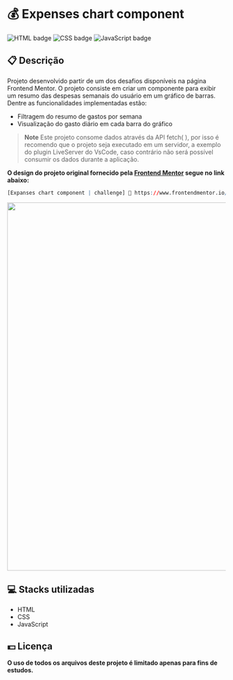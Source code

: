 # 💰 Expenses chart component

![HTML badge](https://img.shields.io/badge/html5-%23E34F26.svg?style=for-the-badge&logo=html5&logoColor=white)
![CSS badge](https://img.shields.io/badge/css3-%231572B6.svg?style=for-the-badge&logo=css3&logoColor=white)
![JavaScript badge](https://img.shields.io/badge/javascript-%23323330.svg?style=for-the-badge&logo=javascript&logoColor=%23F7DF1E)

## 📋 Descrição

Projeto desenvolvido partir de um dos desafios disponíveis na página Frontend Mentor.
O projeto consiste em criar um componente para exibir um resumo das despesas semanais do usuário em um gráfico de barras. Dentre as funcionalidades implementadas estão:

-   Filtragem do resumo de gastos por semana
-   Visualização do gasto diário em cada barra do gráfico

> **Note**
> Este projeto consome dados através da API fetch( ), por isso é recomendo que o projeto seja executado em um servidor, a exemplo do plugin LiveServer do VsCode, caso contrário não será possível consumir os dados durante a aplicação.

**O design do projeto original fornecido pela [Frontend Mentor](https://www.frontendmentor.io/) segue no link abaixo:**

```r
[Expanses chart component | challenge] 🔗 https://www.frontendmentor.io/challenges/expenses-chart-component-e7yJBUdjwt
```

<img width="850px" src="https://user-images.githubusercontent.com/105606295/197365889-73f1a956-7306-4108-89e9-577f7cc24ee6.png">

## 💻 Stacks utilizadas

-   HTML
-   CSS
-   JavaScript

## 💵 Licença

**O uso de todos os arquivos deste projeto é limitado apenas para fins de estudos.**
